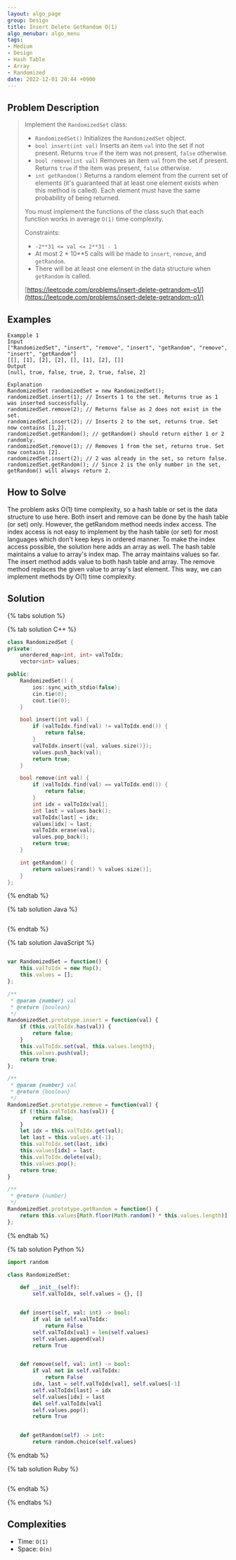 ```yaml
---
layout: algo_page
group: Design
title: Insert Delete GetRandom O(1)
algo_menubar: algo_menu
tags:
- Medium
- Design
- Hash Table
- Array
- Randomized
date: 2022-12-01 20:44 +0900
---
```

## Problem Description
> Implement the `RandomizedSet` class:
> - `RandomizedSet()` Initializes the `RandomizedSet` object.
> - `bool insert(int val)` Inserts an item `val` into the set if not present. Returns `true`
>     if the item was not present, `false` otherwise.
> - `bool remove(int val)` Removes an item `val` from the set if present. Returns `true` if the
>     item was present, `false` otherwise.
> - `int getRandom()` Returns a random element from the current set of elements (it's guaranteed
>     that at least one element exists when this method is called). Each element must have the same
>     probability of being returned.
>
> You must implement the functions of the class such that each function works in average `O(1)` time complexity.
>
> Constraints:
> - `-2**31 <= val <= 2**31 - 1`
> - At most 2 * 10**5 calls will be made to `insert`, `remove`, and `getRandom`.
> - There will be at least one element in the data structure when `getRandom` is called.
>
> [https://leetcode.com/problems/insert-delete-getrandom-o1/](https://leetcode.com/problems/insert-delete-getrandom-o1/)

## Examples
```
Exampple 1
Input
["RandomizedSet", "insert", "remove", "insert", "getRandom", "remove", "insert", "getRandom"]
[[], [1], [2], [2], [], [1], [2], []]
Output
[null, true, false, true, 2, true, false, 2]

Explanation
RandomizedSet randomizedSet = new RandomizedSet();
randomizedSet.insert(1); // Inserts 1 to the set. Returns true as 1 was inserted successfully.
randomizedSet.remove(2); // Returns false as 2 does not exist in the set.
randomizedSet.insert(2); // Inserts 2 to the set, returns true. Set now contains [1,2].
randomizedSet.getRandom(); // getRandom() should return either 1 or 2 randomly.
randomizedSet.remove(1); // Removes 1 from the set, returns true. Set now contains [2].
randomizedSet.insert(2); // 2 was already in the set, so return false.
randomizedSet.getRandom(); // Since 2 is the only number in the set, getRandom() will always return 2.
```

## How to Solve
The problem asks O(1) time complexity, so a hash table or set is the data structure to use here.
Both insert and remove can be done by the hash table (or set) only.
However, the getRandom method needs index access.
The index access is not easy to implement by the hash table (or set) for most languages
which don't keep keys in ordered manner.
To make the index access possible, the solution here adds an array as well.
The hash table maintains a value to array's index map.
The array maintains values so far.
The insert method adds value to both hash table and array.
The remove method replaces the given value to array's last element.
This way, we can implement methods by O(1) time complexity.

## Solution

{% tabs solution %}

{% tab solution C++ %}
```cpp
class RandomizedSet {
private:
    unordered_map<int, int> valToIdx;
    vector<int> values;

public:
    RandomizedSet() {
        ios::sync_with_stdio(false);
        cin.tie(0);
        cout.tie(0);
    }

    bool insert(int val) {
        if (valToIdx.find(val) != valToIdx.end()) {
            return false;
        }
        valToIdx.insert({val, values.size()});
        values.push_back(val);
        return true;
    }

    bool remove(int val) {
        if (valToIdx.find(val) == valToIdx.end()) {
            return false;
        }
        int idx = valToIdx[val];
        int last = values.back();
        valToIdx[last] = idx;
        values[idx] = last;
        valToIdx.erase(val);
        values.pop_back();
        return true;
    }

    int getRandom() {
        return values[rand() % values.size()];
    }
};
```
{% endtab %}

{% tab solution Java %}
```java

```
{% endtab %}

{% tab solution JavaScript %}
```js

var RandomizedSet = function() {
    this.valToIdx = new Map();
    this.values = [];
};

/** 
 * @param {number} val
 * @return {boolean}
 */
RandomizedSet.prototype.insert = function(val) {
    if (this.valToIdx.has(val)) {
        return false;
    }
    this.valToIdx.set(val, this.values.length);
    this.values.push(val);
    return true;
};

/** 
 * @param {number} val
 * @return {boolean}
 */
RandomizedSet.prototype.remove = function(val) {
    if (!this.valToIdx.has(val)) {
        return false;
    }
    let idx = this.valToIdx.get(val);
    let last = this.values.at(-1);
    this.valToIdx.set(last, idx)
    this.values[idx] = last;
    this.valToIdx.delete(val);
    this.values.pop();
    return true;
}

/**
 * @return {number}
 */
RandomizedSet.prototype.getRandom = function() {
    return this.values[Math.floor(Math.random() * this.values.length)];
};
```
{% endtab %}

{% tab solution Python %}
```python
import random

class RandomizedSet:

    def __init__(self):
        self.valToIdx, self.values = {}, []


    def insert(self, val: int) -> bool:
        if val in self.valToIdx:
            return False
        self.valToIdx[val] = len(self.values)
        self.values.append(val)
        return True


    def remove(self, val: int) -> bool:
        if val not in self.valToIdx:
            return False
        idx, last = self.valToIdx[val], self.values[-1]
        self.valToIdx[last] = idx
        self.values[idx] = last
        del self.valToIdx[val]
        self.values.pop();
        return True


    def getRandom(self) -> int:
        return random.choice(self.values)
```
{% endtab %}

{% tab solution Ruby %}
```ruby

```
{% endtab %}

{% endtabs %}



## Complexities
- Time: `O(1)`
- Space: `O(n)`

